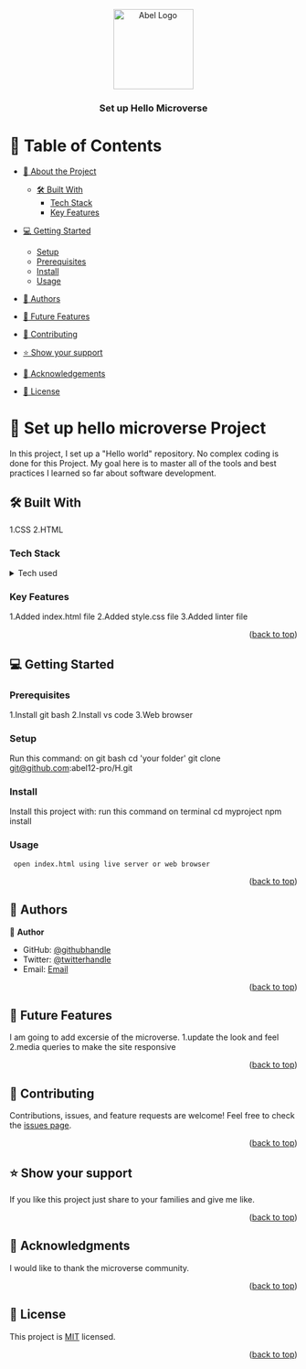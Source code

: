 <a name="readme-top"></a>

<div align="center">
  <img src="#" alt="Abel Logo" width="140"  height="auto" />
  <br/>

  <h3><b>Set up Hello Microverse </b></h3>

</div>


# 📗 Table of Contents

- [📖 About the Project](#about-project)
  - [🛠 Built With](#built-with)
    - [Tech Stack](#tech-stack)
    - [Key Features](#key-features)
- [💻 Getting Started](#getting-started)
  - [Setup](#setup)
  - [Prerequisites](#prerequisites)
  - [Install](#install)
  - [Usage](#usage)

- [👥 Authors](#authors)
- [🔭 Future Features](#future-features)
- [🤝 Contributing](#contributing)
- [⭐️ Show your support](#support)
- [🙏 Acknowledgements](#acknowledgements)
- [📝 License](#license)

# 📖 Set up hello microverse Project <a name="about-project"></a>

In this project, I set up a "Hello world" repository. No complex coding is done for this Project. My goal here is to master all of the tools and best practices I learned so far  about software development. 
## 🛠 Built With <a name="built-with"></a>
1.CSS
2.HTML
### Tech Stack <a name="tech-stack"></a>
<details>
  <summary>Tech used</summary>
  <ul>
    <li>Linters</li>
    <li>CSS3</li>
    <li>HTML5</li>
  </ul>
</details>

### Key Features <a name="key-features"></a>

1.Added  index.html file 
2.Added style.css file 
3.Added linter file

<p align="right">(<a href="#readme-top">back to top</a>)</p>

## 💻 Getting Started <a name="getting-started"></a>

### Prerequisites

1.Install git bash
2.Install vs code
3.Web browser 

### Setup
Run this command:
on git bash
cd 'your folder'
git clone git@github.com:abel12-pro/H.git

### Install

Install this project with:
run this command on terminal
           cd myproject
           npm install
### Usage
     open index.html using live server or web browser 
<p align="right">(<a href="#readme-top">back to top</a>)</p>

## 👥 Authors <a name="authors"></a>

👤 **Author**

- GitHub: [@githubhandle](https://github.com/abel12-pro)
- Twitter: [@twitterhandle](https://twitter.com/@abelfikre21)
- Email: [Email](abelu2013@gmail.com)

<p align="right">(<a href="#readme-top">back to top</a>)</p>

## 🔭 Future Features <a name="future-features"></a>
I am going to add excersie of the microverse.
      1.update the look and feel
      2.media queries to make the site responsive
<p align="right">(<a href="#readme-top">back to top</a>)</p>

## 🤝 Contributing <a name="contributing"></a>
Contributions, issues, and feature requests are welcome!
Feel free to check the [issues page](https://github.com/abel12-pro/H/issues).
<p align="right">(<a href="#readme-top">back to top</a>)</p>

## ⭐️ Show your support <a name="support"></a>

If you like this project just share to your families and give me like.

<p align="right">(<a href="#readme-top">back to top</a>)</p>

## 🙏 Acknowledgments <a name="acknowledgements"></a>

I would like to thank the microverse community.

<p align="right">(<a href="#readme-top">back to top</a>)</p>

## 📝 License <a name="license"></a>

This project is [MIT](./LICENSE) licensed.

<p align="right">(<a href="#readme-top">back to top</a>)</p>
